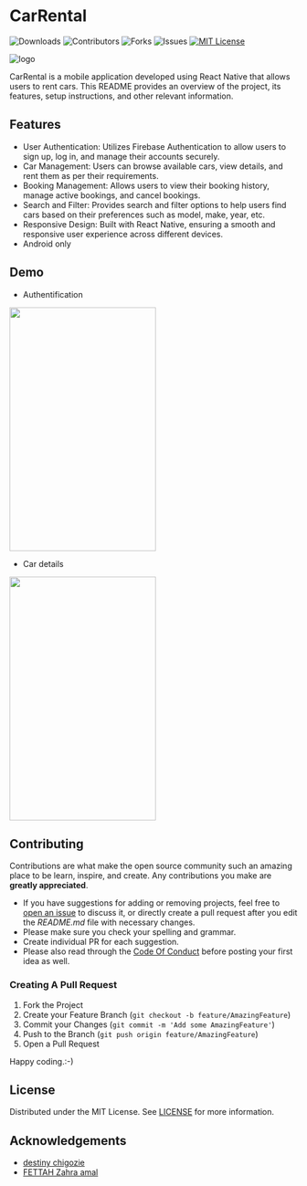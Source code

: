 # CarRental

![Downloads](https://img.shields.io/github/downloads/jojoX94/CarRental--React_Native/total) ![Contributors](https://img.shields.io/github/contributors/jojoX94/CarRental--React_Native?color=dark-green) ![Forks](https://img.shields.io/github/forks/jojoX94/CarRental--React_Native?style=social) ![Issues](https://img.shields.io/github/issues/jojoX94/CarRental--React_Native)
[![MIT License](https://img.shields.io/badge/License-MIT-green.svg)](https://choosealicense.com/licenses/mit/)

![logo](/assets/Logo/horizontal.png)

CarRental is a mobile application developed using React Native that allows users to rent cars. This README provides an overview of the project, its features, setup instructions, and other relevant information.

## Features

- User Authentication: Utilizes Firebase Authentication to allow users to sign up, log in, and manage their accounts securely.
- Car Management: Users can browse available cars, view details, and rent them as per their requirements.
- Booking Management: Allows users to view their booking history, manage active bookings, and cancel bookings.
- Search and Filter: Provides search and filter options to help users find cars based on their preferences such as model, make, year, etc.
- Responsive Design: Built with React Native, ensuring a smooth and responsive user experience across different devices.
- Android only

## Demo

- Authentification

<img src="assets/images/auth.gif" width="256" height="427">

- Car details

<img src="assets/images/car.gif" width="256" height="427">

## Contributing

Contributions are what make the open source community such an amazing place to be learn, inspire, and create. Any contributions you make are **greatly appreciated**.

- If you have suggestions for adding or removing projects, feel free to [open an issue](https://github.com/jojoX94/CarRental--React_Native/issues/new) to discuss it, or directly create a pull request after you edit the _README.md_ file with necessary changes.
- Please make sure you check your spelling and grammar.
- Create individual PR for each suggestion.
- Please also read through the [Code Of Conduct](https://github.com/jojoX94/CarRental--React_Native/blob/main/CODE_OF_CONDUCT.md) before posting your first idea as well.

### Creating A Pull Request

1. Fork the Project
2. Create your Feature Branch (`git checkout -b feature/AmazingFeature`)
3. Commit your Changes (`git commit -m 'Add some AmazingFeature'`)
4. Push to the Branch (`git push origin feature/AmazingFeature`)
5. Open a Pull Request

Happy coding.:-)

## License

Distributed under the MIT License. See [LICENSE](https://github.com/jojoX94/CarRental--React_Native/blob/main/LICENSE.md) for more information.

## Acknowledgements

- [destiny chigozie](https://www.figma.com/@omekara)
- [FETTAH Zahra amal](https://www.figma.com/@amdesigerpro)
